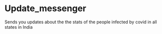 # Update_messenger
Sends you updates about the the stats of the people infected by covid in all states in India
